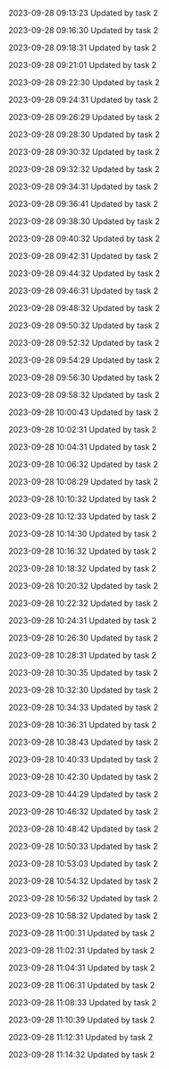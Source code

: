 
2023-09-28 09:13:23 Updated by task 2

2023-09-28 09:16:30 Updated by task 2

2023-09-28 09:18:31 Updated by task 2

2023-09-28 09:21:01 Updated by task 2

2023-09-28 09:22:30 Updated by task 2

2023-09-28 09:24:31 Updated by task 2

2023-09-28 09:26:29 Updated by task 2

2023-09-28 09:28:30 Updated by task 2

2023-09-28 09:30:32 Updated by task 2

2023-09-28 09:32:32 Updated by task 2

2023-09-28 09:34:31 Updated by task 2

2023-09-28 09:36:41 Updated by task 2

2023-09-28 09:38:30 Updated by task 2

2023-09-28 09:40:32 Updated by task 2

2023-09-28 09:42:31 Updated by task 2

2023-09-28 09:44:32 Updated by task 2

2023-09-28 09:46:31 Updated by task 2

2023-09-28 09:48:32 Updated by task 2

2023-09-28 09:50:32 Updated by task 2

2023-09-28 09:52:32 Updated by task 2

2023-09-28 09:54:29 Updated by task 2

2023-09-28 09:56:30 Updated by task 2

2023-09-28 09:58:32 Updated by task 2

2023-09-28 10:00:43 Updated by task 2

2023-09-28 10:02:31 Updated by task 2

2023-09-28 10:04:31 Updated by task 2

2023-09-28 10:06:32 Updated by task 2

2023-09-28 10:08:29 Updated by task 2

2023-09-28 10:10:32 Updated by task 2

2023-09-28 10:12:33 Updated by task 2

2023-09-28 10:14:30 Updated by task 2

2023-09-28 10:16:32 Updated by task 2

2023-09-28 10:18:32 Updated by task 2

2023-09-28 10:20:32 Updated by task 2

2023-09-28 10:22:32 Updated by task 2

2023-09-28 10:24:31 Updated by task 2

2023-09-28 10:26:30 Updated by task 2

2023-09-28 10:28:31 Updated by task 2

2023-09-28 10:30:35 Updated by task 2

2023-09-28 10:32:30 Updated by task 2

2023-09-28 10:34:33 Updated by task 2

2023-09-28 10:36:31 Updated by task 2

2023-09-28 10:38:43 Updated by task 2

2023-09-28 10:40:33 Updated by task 2

2023-09-28 10:42:30 Updated by task 2

2023-09-28 10:44:29 Updated by task 2

2023-09-28 10:46:32 Updated by task 2

2023-09-28 10:48:42 Updated by task 2

2023-09-28 10:50:33 Updated by task 2

2023-09-28 10:53:03 Updated by task 2

2023-09-28 10:54:32 Updated by task 2

2023-09-28 10:56:32 Updated by task 2

2023-09-28 10:58:32 Updated by task 2

2023-09-28 11:00:31 Updated by task 2

2023-09-28 11:02:31 Updated by task 2

2023-09-28 11:04:31 Updated by task 2

2023-09-28 11:06:31 Updated by task 2

2023-09-28 11:08:33 Updated by task 2

2023-09-28 11:10:39 Updated by task 2

2023-09-28 11:12:31 Updated by task 2

2023-09-28 11:14:32 Updated by task 2

